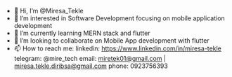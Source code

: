 - 👋 Hi, I’m @Miresa_Tekle
- 👀 I’m interested in Software Development focusing on mobile application development
- 🌱 I’m currently learning MERN stack and flutter
- 💞️ I’m looking to collaborate on Mobile App development with flutter
- 📫 How to reach me:
    linkedin: https://www.linkedin.com/in/miresa-tekle
    telegram: @mire_tech
    email: miretek01@gmail.com | miresa.tekle.diribsa@gmail.com
    phone: 0923756393
